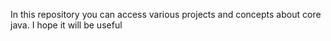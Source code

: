 In this repository you can access various projects and concepts about core java. I hope it will be useful

